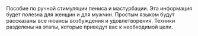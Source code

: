 <!--2024-10-05 15:15:46-->
Пособие по ручной стимуляции пениса и мастурбации. Эта информация будет полезна для женщин и для мужчин. Простым языком будут рассказаны все нюансы возбуждения и удовлетворения. Техники разделены на этапы, которые приведут вас к необходимой цели.